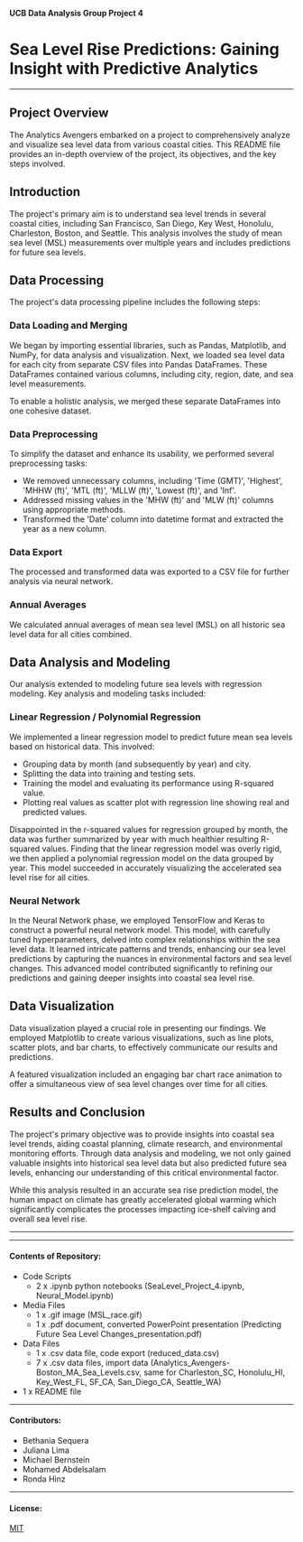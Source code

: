 **UCB Data Analysis Group Project 4**
# Sea Level Rise Predictions: Gaining Insight with Predictive Analytics

---------------
## Project Overview
The Analytics Avengers embarked on a project to comprehensively analyze and visualize sea level data from various coastal cities. This README file provides an in-depth overview of the project, its objectives, and the key steps involved.

## Introduction
The project's primary aim is to understand sea level trends in several coastal cities, including San Francisco, San Diego, Key West, Honolulu, Charleston, Boston, and Seattle. This analysis involves the study of mean sea level (MSL) measurements over multiple years and includes predictions for future sea levels.

## Data Processing
The project's data processing pipeline includes the following steps:

### Data Loading and Merging
We began by importing essential libraries, such as Pandas, Matplotlib, and NumPy, for data analysis and visualization. Next, we loaded sea level data for each city from separate CSV files into Pandas DataFrames. These DataFrames contained various columns, including city, region, date, and sea level measurements.

To enable a holistic analysis, we merged these separate DataFrames into one cohesive dataset.

### Data Preprocessing
To simplify the dataset and enhance its usability, we performed several preprocessing tasks:

- We removed unnecessary columns, including 'Time (GMT)', 'Highest', 'MHHW (ft)', 'MTL (ft)', 'MLLW (ft)', 'Lowest (ft)', and 'Inf'.
- Addressed missing values in the 'MHW (ft)' and 'MLW (ft)' columns using appropriate methods.
- Transformed the 'Date' column into datetime format and extracted the year as a new column.

### Data Export
The processed and transformed data was exported to a CSV file for further analysis via neural network.

### Annual Averages
We calculated annual averages of mean sea level (MSL) on all historic sea level data for all cities combined.

## Data Analysis and Modeling
Our analysis extended to modeling future sea levels with regression modeling. Key analysis and modeling tasks included:

### Linear Regression / Polynomial Regression
We implemented a linear regression model to predict future mean sea levels based on historical data. This involved:

- Grouping data by month (and subsequently by year) and city.
- Splitting the data into training and testing sets.
- Training the model and evaluating its performance using R-squared value.
- Plotting real values as scatter plot with regression line showing real and predicted values.

Disappointed in the r-squared values for regression grouped by month, the data was further summarized by year with much healthier resulting R-squared values.
Finding that the linear regression model was overly rigid, we then applied a polynomial regression model on the data grouped by year. This model succeeded in accurately visualizing the accelerated sea level rise for all cities. 

### Neural Network
In the Neural Network phase, we employed TensorFlow and Keras to construct a powerful neural network model. This model, with carefully tuned hyperparameters, delved into complex relationships within the sea level data. It learned intricate patterns and trends, enhancing our sea level predictions by capturing the nuances in environmental factors and sea level changes. This advanced model contributed significantly to refining our predictions and gaining deeper insights into coastal sea level rise.

## Data Visualization
Data visualization played a crucial role in presenting our findings. We employed Matplotlib to create various visualizations, such as line plots, scatter plots, and bar charts, to effectively communicate our results and predictions.

A featured visualization included an engaging bar chart race animation to offer a simultaneous view of sea level changes over time for all cities.

## Results and Conclusion
The project's primary objective was to provide insights into coastal sea level trends, aiding coastal planning, climate research, and environmental monitoring efforts. Through data analysis and modeling, we not only gained valuable insights into historical sea level data but also predicted future sea levels, enhancing our understanding of this critical environmental factor.  

While this analysis resulted in an accurate sea rise prediction model, the human impact on climate has greatly accelerated global warming which significantly complicates the processes impacting ice-shelf calving and overall sea level rise.

--------------
--------------
#### Contents of Repository:
- Code Scripts
  - 2 x .ipynb python notebooks (SeaLevel_Project_4.ipynb, Neural_Model.ipynb)
- Media Files
  - 1 x .gif image (MSL_race.gif)
  - 1 x .pdf document, converted PowerPoint presentation (Predicting Future Sea Level Changes_presentation.pdf)
- Data Files
  - 1 x .csv data file, code export (reduced_data.csv)
  - 7 x .csv data files, import data (Analytics_Avengers-Boston_MA_Sea_Levels.csv, same for Charleston_SC, Honolulu_HI, Key_West_FL, SF_CA, San_Diego_CA, Seattle_WA)
- 1 x README file

-------------------
#### Contributors:
- Bethania Sequera
- Juliana Lima
- Michael Bernstein
- Mohamed Abdelsalam
- Ronda Hinz

------------------
#### License:
[MIT](https://choosealicense.com/licenses/mit/)
